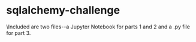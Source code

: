 # sqlalchemy-challenge

\Included are two files--a Jupyter Notebook for parts 1 and 2 and a .py file for part 3.
